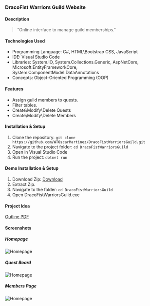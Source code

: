 ### DracoFist Warriors Guild Website

#### Description

> "Online interface to manage guild memberships."

#### Technologies Used

- Programming Language: C#, HTML\Bootstrap CSS, JavaScript
- IDE: Visual Studio Code
- Libraries: System.IO, System.Collections.Generic, AspNetCore, Microsoft.EntityFrameworkCore, System.ComponentModel.DataAnnotations
- Concepts: Object-Oriented Programming (OOP)

#### Features

- Assign guild members to quests.
- Filter tables.
- Create\Modify\Delete Quests
- Create\Modify\Delete Members

#### Installation & Setup

1. Clone the repository: `git clone https://github.com/WTOscarMartinez/DracoFistWarriorsGuild.git`
2. Navigate to the project folder: `cd DracoFistWarriorsGuild`
3. Open in Visual Studio Code
4. Run the project: `dotnet run`

#### Demo Installation & Setup
1. Download Zip: [Download](https://drive.google.com/file/d/1SvC0eiVusVMkA9uBIZT4gDChhaEplvMq/view?usp=sharing)
2. Extract Zip.
3. Navigate to the folder: `cd DracoFistWarriorsGuild`
4. Open DracoFistWarriorsGuild.exe

#### Project Idea 
[Outline PDF](https://github.com/WTOscarMartinez/DracoFistWarriorsGuild/blob/87153d73db7b1a5271c914e7d9502c954cda912d/WebAppIdea-DracoFistWarriorsGuild.pdf)

#### Screenshots
##### Homepage
![Homepage](https://u.cubeupload.com/OzFromMarz/Homepage.jpg)
##### Quest Board
![Homepage](https://u.cubeupload.com/OzFromMarz/QuestPage.jpg)
##### Members Page
![Homepage](https://u.cubeupload.com/OzFromMarz/OurMembersPage.jpg)



